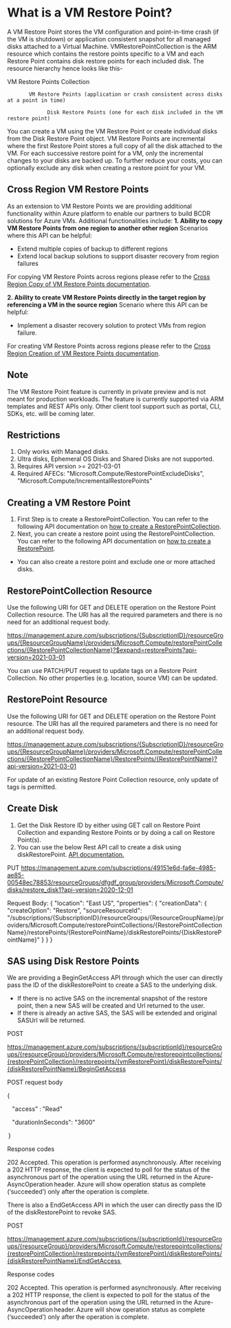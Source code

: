 # What is a VM Restore Point? 

A VM Restore Point stores the VM configuration and point-in-time crash (if the VM is shutdown) or application consistent snapshot for all managed disks attached to a Virtual Machine. VMRestorePointCollection is the ARM resource which contains the restore points specific to a VM and each Restore Point contains disk restore points for each included disk. The resource hierarchy hence looks like this-


   VM Restore Points Collection

           VM Restore Points (application or crash consistent across disks at a point in time)
    
                 Disk Restore Points (one for each disk included in the VM restore point)

You can create a VM using the VM Restore Point or create individual disks from the Disk Restore Point object. VM Restore Points are incremental where the first Restore Point stores a full copy of all the disk attached to the VM. For each successive restore point for a VM, only the incremental changes to your disks are backed up. To further reduce your costs, you can optionally exclude any disk when creating a restore point for your VM. 

## Cross Region VM Restore Points
As an extension to VM Restore Points we are providing additional functionality within Azure platform to enable our partners to build BCDR solutions for Azure VMs. Additional functionalities include: 
**1. Ability to copy VM Restore Points from one region to another other region**
 Scenarios where this API can be helpful:
 * Extend multiple copies of backup to different regions
 * Extend local backup solutions to support disaster recovery from region failures

 For copying VM Restore Points across regions please refer to the [Cross Region Copy of VM Restore Points documentation](https://github.com/Azure/Virtual-Machine-Restore-Points/blob/main/Cross%20Region%20VM%20Restore%20Points/Cross%20Region%20Copy%20of%20Restore%20Points/Cross%20Region%20Copy%20of%20VM%20Restore%20Points.md).

**2. Ability to create VM Restore Points directly in the target region by referencing a VM in the source region**
Scenario where this API can be helpful: 
* Implement a disaster recovery solution to protect VMs from region failure.

For creating VM Restore Points across regions please refer to the [Cross Region Creation of VM Restore Points documentation](https://github.com/Azure/Virtual-Machine-Restore-Points/blob/main/Cross%20Region%20VM%20Restore%20Points/Cross%20Region%20Creation%20of%20Restore%20Points/Cross%20Region%20Creation%20of%20VM%20Restore%20Points.md).

## Note
The VM Restore Point feature is currently in private preview and is not meant for production workloads. The feature is currently supported via ARM templates and REST APIs only. Other client tool support such as portal, CLI, SDKs, etc. will be coming later. 

## Restrictions
1. Only works with Managed disks.
2. Ultra disks, Ephemeral OS Disks and Shared Disks are not supported.
3. Requires API version >= 2021-03-01
4. Required AFECs: "Microsoft.Compute/RestorePointExcludeDisks", "Microsoft.Compute/IncrementalRestorePoints"

## Creating a VM Restore Point
1. First Step is to create a RestorePointCollection. You can refer to the following API documentation on [how to create a RestorePointCollection](https://docs.microsoft.com/en-us/rest/api/compute/restore-point-collections/create-or-update#create-or-update-a-restore-point-collection.).
2. Next, you can create a restore point using the RestorePointCollection. You can refer to the following API documentation on [how to create a RestorePoint](https://docs.microsoft.com/en-us/rest/api/compute/restore-points/create#create-a-restore-point).
* You can also create a restore point and exclude one or more attached disks.


## RestorePointCollection Resource
Use the following URI for GET and DELETE operation on the Restore Point Collection resource. The URI has all the required parameters and there is no need for an additional request body.

https://management.azure.com/subscriptions/{SubscriptionID}/resourceGroups/{ResourceGroupName}/providers/Microsoft.Compute/restorePointCollections/{RestorePointCollectionName}?$expand=restorePoints?api-version=2021-03-01
 
You can use PATCH/PUT request to update tags on a Restore Point Collection. No other properties (e.g. location, source VM) can be updated. 

## RestorePoint Resource
Use the following URI for GET and DELETE operation on the Restore Point resource. The URI has all the required parameters and there is no need for an additional request body.

https://management.azure.com/subscriptions/{SubscriptionID}/resourceGroups/{ResourceGroupName}/providers/Microsoft.Compute/restorePointCollections/{RestorePointCollectionName}/RestorePoints/{RestorePointName}?api-version=2021-03-01
 
For update of an existing Restore Point Collection resource, only update of tags is permitted.

## Create Disk
1. Get the Disk Restore ID by either using GET call on Restore Point Collection and expanding Restore Points or by doing a call on Restore Point(s). 
2. You can use the below Rest API call to create a disk using diskRestorePoint. [API documentation.](https://docs.microsoft.com/en-us/rest/api/compute/disks/createorupdate)

PUT https://management.azure.com/subscriptions/49151e6d-fa6e-4985-ae85-00548ec78853/resourceGroups/dfgdf_group/providers/Microsoft.Compute/disks/restore_disk1?api-version=2020-12-01

Request Body:
{
   "location": "East US",
   "properties": {
      "creationData": {
      "createOption": "Restore",
      "sourceResourceId": "/subscriptions/{SubscriptionID}/resourceGroups/{ResourceGroupName}/providers/Microsoft.Compute/restorePointCollections/{RestorePointCollectionName}/restorePoints/{RestorePointName}/diskRestorePoints/{DiskRestorePointName}"
      }
   }
}

## SAS using Disk Restore Points
We are providing a BeginGetAccess API through which the user can directly pass the ID of the diskRestorePoint to create a SAS to the underlying disk. 

* If there is no active SAS on the incremental snapshot of the restore point, then a new SAS will be created and Url returned to the user. 
* If there is already an active SAS, the SAS will be extended and original SASUrl will be returned. 

POST  

https://management.azure.com/subscriptions/{subscriptionId}/resourceGroups/{resourceGroup}/providers/Microsoft.Compute/restorepointcollections/{restorePointCollection}/restorepoints/{vmRestorePoint}/diskRestorePoints/{diskRestorePointName}/BeginGetAccess

POST request body  

{  

    "access" : "Read"  

    "durationInSeconds": "3600"  

 }

Response codes  

202 Accepted. This operation is performed asynchronously. After receiving a 202 HTTP response, the client is expected to poll for the status of the asynchronous part of the operation using the URL returned in the Azure-AsyncOperation header. Azure will show operation status as complete (‘succeeded’) only after the operation is complete.  

There is also a EndGetAccess API in which the user can directly pass the ID of the diskRestorePoint to revoke SAS.

POST  

https://management.azure.com/subscriptions/{subscriptionId}/resourceGroups/{resourceGroup}/providers/Microsoft.Compute/restorepointcollections/{restorePointCollection}/restorepoints/{vmRestorePoint}/diskRestorePoints/{diskRestorePointName}/EndGetAccess  

Response codes  

202 Accepted. This operation is performed asynchronously. After receiving a 202 HTTP response, the client is expected to poll for the status of the asynchronous part of the operation using the URL returned in the Azure-AsyncOperation header. Azure will show operation status as complete (‘succeeded’) only after the operation is complete.  


